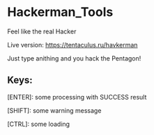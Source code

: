 # Hackerman_Tools
Feel like the real Hacker

Live version: https://tentaculus.ru/havkerman

Just type anithing and you hack the Pentagon!

## Keys:

[ENTER]: some processing with SUCCESS result

[SHIFT]: some warning message

[CTRL]: some loading

[CAPS]: Matrix...
